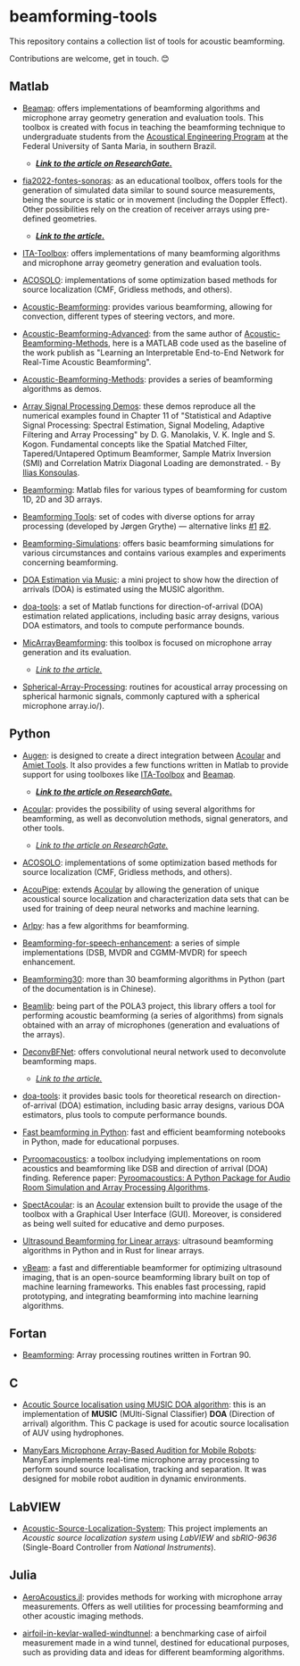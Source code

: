 
# beamforming-tools

This repository contains a collection list of tools for acoustic beamforming.

Contributions are welcome, get in touch. 😊

## Matlab

- [Beamap](https://github.com/eac-ufsm/beamap): offers implementations of beamforming algorithms and microphone array geometry generation and evaluation tools. This toolbox is created with focus in teaching the beamforming technique to undergraduate students from the [Acoustical Engineering Program](https://asa.scitation.org/doi/10.1121/10.0013570) at the Federal University of Santa Maria, in southern Brazil.
    - __*[Link to the article on ResearchGate.](https://www.researchgate.net/publication/362024706_Teaching_acoustical_beamforming_via_active_learning)*__

- [fia2022-fontes-sonoras](https://github.com/eac-ufsm/fia2022-fontes-sonoras): as an educational toolbox, offers tools for the generation of simulated data similar to sound source measurements, being the source is static or in movement (including the Doppler Effect). Other possibilities rely on the creation of receiver arrays using pre-defined geometries.
    - __*[Link to the article.](https://www.fia2022.com.br/arearestrita/apresentacoes/9042.pdf)*__

- [ITA-Toolbox](https://git.rwth-aachen.de/ita/toolbox): offers implementations of many beamforming algorithms and microphone array geometry generation and evaluation tools.

- [ACOSOLO](https://github.com/gilleschardon/acosolo): implementations of some optimization based methods for source localization (CMF, Gridless methods, and others).

- [Acoustic-Beamforming](https://github.com/Anwar-M/Acoustic-Beamforming): provides various beamforming, allowing for convection, different types of steering vectors, and more.

- [Acoustic-Beamforming-Advanced](https://github.com/HauLiang/Acoustic-Beamforming-Advanced): from the same author of [Acoustic-Beamforming-Methods](https://github.com/HauLiang/Acoustic-Beamforming-Methods), here is a MATLAB code used as the baseline of the work publish as "Learning an Interpretable End-to-End Network for Real-Time Acoustic Beamforming".

- [Acoustic-Beamforming-Methods](https://github.com/HauLiang/Acoustic-Beamforming-Methods): provides a series of beamforming algorithms as demos.

- [Array Signal Processing Demos](https://www.mathworks.com/matlabcentral/fileexchange/55924-array-signal-processing-demos): these demos reproduce all the numerical examples found in Chapter 11 of "Statistical and Adaptive Signal Processing: Spectral Estimation, Signal Modeling, Adaptive Filtering and Array Processing" by D. G. Manolakis, V. K. Ingle and S. Kogon. Fundamental concepts like the Spatial Matched Filter, Tapered/Untapered Optimum Beamformer, Sample Matrix Inversion (SMI) and Correlation Matrix Diagonal Loading are demonstrated. - By [Ilias Konsoulas](https://www.mathworks.com/matlabcentral/profile/authors/1734254).

- [Beamforming](https://github.com/jorgengrythe/beamforming): Matlab files for various types of beamforming for custom 1D, 2D and 3D arrays.

- [Beamforming Tools](https://github.com/jorgengrythe/beamforming): set of codes with diverse options for array processing (developed by Jørgen Grythe) — alternative links [#1](https://www.mathworks.com/matlabcentral/fileexchange/53294-delay-and-sum-beamforming-for-arbitrary-array-geometry) [#2](https://www.mathworks.com/matlabcentral/fileexchange/49690-array-factor-beampattern-of-discrete-array-of-any-shape?s_tid=prof_contriblnk).

- [Beamforming-Simulations](https://github.com/Anwar-M/Beamforming-Simulations): offers basic beamforming simulations for various circumstances and contains various examples and experiments concerning beamforming.

- [DOA Estimation via Music](https://github.com/msamsami/doa-estimation-music): a mini project to show how the direction of arrivals (DOA) is estimated using the MUSIC algorithm.

- [doa-tools](https://github.com/morriswmz/doa-tools): a set of Matlab functions for direction-of-arrival (DOA) estimation related applications, including basic array designs, various DOA estimators, and tools to compute performance bounds.

- [MicArrayBeamforming](https://github.com/MiguelBlancoGalindo/MicArrayBeamforming): this toolbox is focused on microphone array generation and its evaluation.
    - *[Link to the article.](https://www.aes.org/e-lib/browse.cfm?elib=20851)*

- [Spherical-Array-Processing](https://github.com/polarch/Spherical-Array-Processing): routines for acoustical array processing on spherical harmonic signals, commonly captured with a spherical microphone array.io/).

## Python

- [Augen](https://github.com/eac-ufsm/augen): is designed to create a direct integration between [Acoular](https://github.com/acoular/acoular) and [Amiet Tools](https://github.com/fchirono/amiet_tools). It also provides a few functions written in Matlab to provide support for using toolboxes like [ITA-Toolbox](https://git.rwth-aachen.de/ita/toolbox) and [Beamap](https://github.com/eac-ufsm/beamap).
   - __*[Link to the article on ResearchGate.](https://www.researchgate.net/publication/363031873_Integracao_de_multiplas_toolboxes_para_aplicacao_em_beamforming_e_aeroacustica)*__

- [Acoular](https://github.com/acoular/acoular): provides the possibility of using several algorithms for beamforming, as well as deconvolution methods, signal generators, and other tools.
   - *[Link to the article on ResearchGate.](https://www.researchgate.net/publication/308351201_A_Python_framework_for_microphone_array_data_processing)*

- [ACOSOLO](https://github.com/gilleschardon/acosolo): implementations of some optimization based methods for source localization (CMF, Gridless methods, and others).

- [AcouPipe](https://github.com/adku1173/acoupipe): extends [Acoular](https://github.com/acoular/acoular) by allowing the generation of unique acoustical source localization and characterization data sets that can be used for training of deep neural networks and machine learning.

- [Arlpy](https://github.com/org-arl/arlpy): has a few algorithms for beamforming.

- [Beamforming-for-speech-enhancement](https://github.com/AkojimaSLP/Beamforming-for-speech-enhancement): a series of simple implementations (DSB, MVDR and CGMM-MVDR) for speech enhancement.

- [Beamforming30](https://github.com/huangzhenyu/beamforming/tree/master): more than 30 beamforming algorithms in Python (part of the documentation is in Chinese).

- [Beamlib](https://gitlab.isae-supaero.fr/acoustic-beamforming/beamlib): being part of the POLA3 project, this library offers a tool for performing acoustic beamforming (a series of algorithms) from signals obtained with an array of microphones (generation and evaluations of the arrays).

- [DeconvBFNet](https://gitlab.isae-supaero.fr/daep/deconvbfnet): offers convolutional neural network used to deconvolute beamforming maps.
   - *[Link to the article.](https://www.ingentaconnect.com/content/ince/incecp/2021/00000263/00000001/art00057)*

- [doa-tools](https://github.com/morriswmz/doatools.py): it provides basic tools for theoretical research on direction-of-arrival (DOA) estimation, including basic array designs, various DOA estimators, plus tools to compute performance bounds.

- [Fast beamforming in Python](https://github.com/schipp/fast_beamforming): fast and efficient beamforming notebooks in Python, made for educational porpuses.

- [Pyroomacoustics](https://github.com/LCAV/pyroomacoustics): a toolbox includying implementations on room acoustics and beamforming like DSB and direction of arrival (DOA) finding. Reference paper: [Pyroomacoustics: A Python Package for Audio Room Simulation and Array Processing Algorithms](https://www.researchgate.net/publication/320344643_Pyroomacoustics_A_Python_Package_for_Audio_Room_Simulation_and_Array_Processing_Algorithms).

- [SpectAcoular](https://github.com/acoular/spectacoular): is an [Acoular](https://github.com/acoular/acoular) extension built to provide the usage of the toolbox with a Graphical User Interface (GUI). Moreover, is considered as being well suited for educative and demo purposes.

- [Ultrasound Beamforming for Linear arrays](https://github.com/csheaff/us-beamform-linarray/tree/master): ultrasound beamforming algorithms in Python and in Rust for linear arrays.

- [vBeam](https://github.com/magnusdk/vbeam): a fast and differentiable beamformer for optimizing ultrasound imaging, that is an open-source beamforming library built on top of machine learning frameworks. This enables fast processing, rapid prototyping, and integrating beamforming into machine learning algorithms.

## Fortan

- [Beamforming](https://github.com/jdassink/beamforming): Array processing routines written in Fortran 90.

## C

- [Acoutic Source localisation using MUSIC DOA algorithm](https://github.com/VarunPwr/Hydrophone): this is an implementation of **MUSIC** (MUlti-Signal Classifier) **DOA** (Direction of arrival) algorithm. This C package is used for acoutic source localisation of AUV using hydrophones.

- [ManyEars Microphone Array-Based Audition for Mobile Robots](https://github.com/introlab/manyears): ManyEars implements real-time microphone array processing to perform sound source localisation, tracking and separation. It was designed for mobile robot audition in dynamic environments.


## LabVIEW

- [Acoustic-Source-Localization-System](https://github.com/JSerwatka/Acoustic-Source-Localization-System): This project implements an _Acoustic source localization system_ using _LabVIEW_ and _sbRIO-9636_ (Single-Board Controller from _National Instruments_).


## Julia

- [AeroAcoustics.jl](https://github.com/1oly/AeroAcoustics.jl): provides methods for working with microphone array measurements. Offers as well utilities for processing beamforming and other acoustic imaging methods.

- [airfoil-in-kevlar-walled-windtunnel](https://github.com/MicrophoneArrayBenchmarking/airfoil-in-kevlar-walled-windtunnel): a benchmarking case of airfoil measurement made in a wind tunnel, destined for educational purposes, such as providing data and ideas for different beamforming algorithms.

